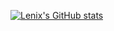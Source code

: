[![Lenix's GitHub stats](https://github-readme-stats.vercel.app/api?username=lenixdev&hide=stars,prs,issues,contribs)](https://github.com/anuraghazra/github-readme-stats)
